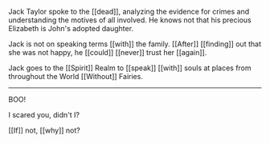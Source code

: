 Jack Taylor spoke to the [[dead]], analyzing the evidence for crimes and understanding the motives of all involved. He knows not that his precious Elizabeth is John's adopted daughter.  
  
Jack is not on speaking terms [[with]] the family. [[After]] [[finding]] out that she was not happy, he [[could]] [[never]] trust her [[again]].  
  
Jack goes to the [[Spirit]] Realm to [[speak]] [[with]] souls at places from throughout the World [[Without]] Fairies.

* * *

BOO!

I scared you, didn't I? 

[[If]] not, [[why]] not?